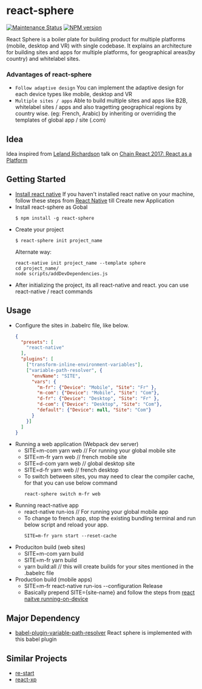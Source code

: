 # react-sphere
[![Maintenance Status][status-image]][status-url] [![NPM version][npm-image]][npm-url]

React Sphere is a boiler plate for building product for multiple platforms (mobile, desktop and VR) with single codebase.
It explains an architecture for building sites and apps for multiple platforms, for geographical areas(by country) and whitelabel sites.

### Advantages of react-sphere
- `Follow adaptive design` You can implement the adaptive design for each device types like mobile, desktop and VR
- `Multiple sites / apps` Able to build multiple sites and apps like B2B, whitelabel sites / apps and also tragetting geographical regions by country wise. (eg: French, Arabic) by inheriting or overriding the templates of global app / site (.com)

## Idea
Idea inspired from [Leland Richardson](https://github.com/lelandrichardson) talk on [Chain React 2017: React as a Platform](https://www.youtube.com/watch?v=JaRtmgaNZos)

## Getting Started
- [Install react native](https://facebook.github.io/react-native/docs/getting-started.html#installing-dependencies) If you haven't  installed react native on your machine, follow these steps from [React Native](https://facebook.github.io/react-native/docs/getting-started.html#installing-dependencies) till Create new Application
- Install react-sphere as Gobal
    ```
    $ npm install -g react-sphere
    ```
- Create your project
    ```
    $ react-sphere init project_name
    ```
    Alternate way:
    ```
    react-native init project_name --template sphere
    cd project_name/
    node scripts/addDevDependencies.js
    ```
- After initializing the project, its all react-native and react. you can use react-native / react commands

## Usage
- Configure the sites in .babelrc file, like below.
    ```json
    {
      "presets": [
        "react-native"
      ],
      "plugins": [
        ["transform-inline-environment-variables"],
        ["variable-path-resolver", {
          "envName": "SITE",
          "vars": {
            "m-fr": {"Device": "Mobile", "Site": "Fr" },
            "m-com": {"Device": "Mobile", "Site": "Com"},
            "d-fr": {"Device": "Desktop", "Site": "Fr" },
            "d-com": {"Device": "Desktop", "Site": "Com"},
            "default": {"Device": null, "Site": "Com"}
          }
        }]
      ]
    }
    ```
- Running a web application (Webpack dev server)
    -  SITE=m-com yarn web // For running your global mobile site
    -  SITE=m-fr yarn web // french mobile site
    -  SITE=d-com yarn web // global desktop site
    -  SITE=d-fr yarn web // french desktop
    - To switch between sites, you may need to clear the compiler cache, for that you can use below command
        ```
        react-sphere switch m-fr web
        ```
- Running react-native app
    - react-native run-ios // For running your global mobile app
    - To change to french app, stop the existing bundling terminal and run below script and reload your app.
        ```
        SITE=m-fr yarn start --reset-cache
        ```
- Produciton build (web sites)
    -  SITE=m-com yarn build
    -  SITE=m-fr yarn build
    -  yarn build:all // this will create builds for your sites mentioned in the .babelrc file
- Production build (mobile apps)
    - SITE=m-fr react-native run-ios --configuration Release
    - Basically prepend SITE={site-name} and follow the steps from [react naitve running-on-device](https://facebook.github.io/react-native/docs/running-on-device.html)

## Major Dependency
- [babel-plugin-variable-path-resolver](https://github.com/shameemz/babel-plugin-variable-path-resolver) React sphere is implemented with this babel plugin

## Similar Projects
- [re-start](https://github.com/react-everywhere/re-start)
- [react-xp](https://microsoft.github.io/reactxp/)

[status-image]: https://img.shields.io/badge/status-maintained-brightgreen.svg
[status-url]: https://github.com/shameemz/react-sphere

[npm-image]: https://img.shields.io/npm/v/react-sphere.svg
[npm-url]: https://www.npmjs.com/package/react-sphere